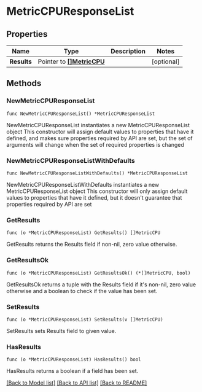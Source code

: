 # MetricCPUResponseList

## Properties

Name | Type | Description | Notes
------------ | ------------- | ------------- | -------------
**Results** | Pointer to [**[]MetricCPU**](MetricCPU.md) |  | [optional] 

## Methods

### NewMetricCPUResponseList

`func NewMetricCPUResponseList() *MetricCPUResponseList`

NewMetricCPUResponseList instantiates a new MetricCPUResponseList object
This constructor will assign default values to properties that have it defined,
and makes sure properties required by API are set, but the set of arguments
will change when the set of required properties is changed

### NewMetricCPUResponseListWithDefaults

`func NewMetricCPUResponseListWithDefaults() *MetricCPUResponseList`

NewMetricCPUResponseListWithDefaults instantiates a new MetricCPUResponseList object
This constructor will only assign default values to properties that have it defined,
but it doesn't guarantee that properties required by API are set

### GetResults

`func (o *MetricCPUResponseList) GetResults() []MetricCPU`

GetResults returns the Results field if non-nil, zero value otherwise.

### GetResultsOk

`func (o *MetricCPUResponseList) GetResultsOk() (*[]MetricCPU, bool)`

GetResultsOk returns a tuple with the Results field if it's non-nil, zero value otherwise
and a boolean to check if the value has been set.

### SetResults

`func (o *MetricCPUResponseList) SetResults(v []MetricCPU)`

SetResults sets Results field to given value.

### HasResults

`func (o *MetricCPUResponseList) HasResults() bool`

HasResults returns a boolean if a field has been set.


[[Back to Model list]](../README.md#documentation-for-models) [[Back to API list]](../README.md#documentation-for-api-endpoints) [[Back to README]](../README.md)


